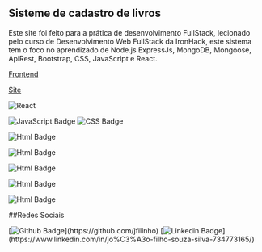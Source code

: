 
## Sisteme de cadastro de livros
Este site foi feito para a prática de desenvolvimento FullStack, lecionado pelo curso de Desenvolvimento Web FullStack da IronHack, este sistema tem o foco no aprendizado de Node.js ExpressJs, MongoDB, Mongoose, ApiRest, Bootstrap, CSS, JavaScript e React. 

[Frontend](https://github.com/jfilinho/react-ironplate)


[Site](https://cadastro-livro.netlify.app)

![React](https://camo.githubusercontent.com/4e4a3b5c3e9c00501ec866e2f2466c5a6032f838aca5f2cf3b14450e39e8a2f0/68747470733a2f2f696d672e736869656c64732e696f2f62616467652f72656163742532302d2532333230323332612e7376673f267374796c653d666f722d7468652d6261646765266c6f676f3d7265616374266c6f676f436f6c6f723d253233363144414642) 

![JavaScript Badge](https://img.shields.io/badge/JavaScript-F7DF1E?style=for-the-badge&logo=javascript&logoColor=black) ![CSS Badge](https://img.shields.io/badge/CSS3-1572B6?style=for-the-badge&logo=css3&logoColor=white)

 ![Html Badge](https://img.shields.io/badge/HTML5-E34F26?style=for-the-badge&logo=html5&logoColor=white) 
 
 ![Html Badge](https://img.shields.io/badge/Node.js-43853D?style=for-the-badge&logo=node.js&logoColor=white) 
 
  ![Html Badge](https://res.cloudinary.com/practicaldev/image/fetch/s--X1_tTziN--/c_limit%2Cf_auto%2Cfl_progressive%2Cq_auto%2Cw_880/https://img.shields.io/badge/Tailwind_CSS-38B2AC%3Fstyle%3Dfor-the-badge%26logo%3Dtailwind-css%26logoColor%3Dwhite) 
  
  ![Html Badge](https://img.shields.io/badge/MongoDB-4EA94B?style=for-the-badge&logo=mongodb&logoColor=white) 
  
  ![Html Badge](https://img.shields.io/badge/Express.js-404D59?style=for-the-badge)


##Redes Sociais


[![Github Badge](https://img.shields.io/badge/-Github-000?style=flat-square&logo=Github&logoColor=white&link=https://github.com/jfilinho(https://github.com/jfilinho))](https://github.com/jfilinho) [![Linkedin Badge](https://img.shields.io/badge/-LinkedIn-blue?style=flat-square&logo=Linkedin&logoColor=white&link=[https://www.linkedin.com/in/jo%C3%A3o-filho-souza-silva-734773165/](https://www.linkedin.com/in/jo%C3%A3o-filho-souza-silva-734773165/))](https://www.linkedin.com/in/jo%C3%A3o-filho-souza-silva-734773165/)